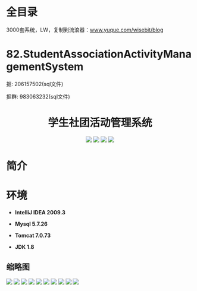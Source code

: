 # 全目录

3000套系统，LW，复制到流浪器：www.yuque.com/wisebit/blog
# 82.StudentAssociationActivityManagementSystem

<p>抠: 206157502(sql文件)</p>
<p>抠群: 983063232(sql文件)</p>

<p><h1 align="center">学生社团活动管理系统</h1></p>


<p align="center">
	<img src="https://img.shields.io/badge/jdk-1.8-orange.svg"/>
    <img src="https://img.shields.io/badge/spring-5.x-lightgrey.svg"/>
    <img src="https://img.shields.io/badge/springmvc-3.x-blue.svg"/>
    <img src="https://img.shields.io/badge/mybatis-3.x-yellow.svg"/>
</p>


# 简介



# 环境

- <b>IntelliJ IDEA 2009.3</b>

- <b>Mysql 5.7.26</b>

- <b>Tomcat 7.0.73</b>

- <b>JDK 1.8</b>




## 缩略图

![](https://bitwise.oss-cn-heyuan.aliyuncs.com/2024/9/10/6af75ec7-bbc2-486f-baf3-05b6073b6d9b.png)
![](https://bitwise.oss-cn-heyuan.aliyuncs.com/2024/9/10/ee967c84-eef0-4861-a2c6-f30683e26ae0.png)
![](https://bitwise.oss-cn-heyuan.aliyuncs.com/2024/9/10/f188f0f0-e5ec-44c9-a02c-cfd29df67712.png)
![](https://bitwise.oss-cn-heyuan.aliyuncs.com/2024/9/10/729d56ed-1171-433c-b511-bc7ed9014b26.png)
![](https://bitwise.oss-cn-heyuan.aliyuncs.com/2024/9/10/147e329d-0c21-492c-9858-1b8c9a233402.png)
![](https://bitwise.oss-cn-heyuan.aliyuncs.com/2024/9/10/9261ac31-3810-4c21-b68d-5bff68144c02.png)
![](https://bitwise.oss-cn-heyuan.aliyuncs.com/2024/9/10/33c12c45-4930-4d3f-b183-a83bfe5a1d5f.png)
![](https://bitwise.oss-cn-heyuan.aliyuncs.com/2024/9/10/5f3f418d-c3d5-4e70-9f03-f1f9b5d92537.png)
![](https://bitwise.oss-cn-heyuan.aliyuncs.com/2024/9/10/f36010bf-845a-4ff9-99ab-7c0feb5f3c17.png)
![](https://bitwise.oss-cn-heyuan.aliyuncs.com/2024/9/10/3a06ac7e-9907-4aa7-8276-b6f6192048f5.png)



